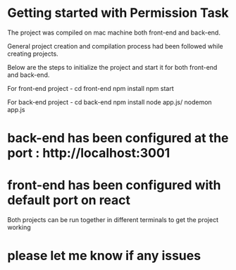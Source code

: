 # Getting started with Permission Task

The project was compiled on mac machine both front-end and back-end. 

General project creation and compilation process had been followed while creating projects.

Below are the steps to initialize the project and start it for both front-end and back-end.

For front-end project - 
cd front-end
npm install
npm start

For back-end project -
cd back-end
npm install
node app.js/ nodemon app.js

# back-end has been configured at the port : http://localhost:3001

# front-end has been configured with default port on react

Both projects can be run together in different terminals to get the project working 
# please let me know if any issues
